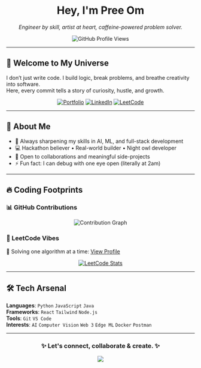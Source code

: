 <h1 align="center">Hey, I'm Pree Om </h1>
<p align="center"><i>Engineer by skill, artist at heart, caffeine-powered problem solver.</i></p>

<p align="center">
  <img src="https://komarev.com/ghpvc/?username=Pree-om&label=Profile%20Views&color=0e75b6&style=flat-square" alt="GitHub Profile Views" />
</p>

---

## 🚀 Welcome to My Universe  

I don’t just write code. I build logic, break problems, and breathe creativity into software.  
Here, every commit tells a story of curiosity, hustle, and growth.

<div align="center">

[![Portfolio](https://img.shields.io/badge/Portfolio-000000?style=for-the-badge&logo=githubpages&logoColor=white)](https://pree-om.github.io/pf)
[![LinkedIn](https://img.shields.io/badge/LinkedIn-0A66C2?style=for-the-badge&logo=linkedin&logoColor=white)](https://linkedin.com/in/pree-om)
[![LeetCode](https://img.shields.io/badge/LeetCode-FFA116?style=for-the-badge&logo=leetcode&logoColor=black)](https://leetcode.com/u/PreeOm/)

</div>

---

## 🌌 About Me  

- 🧠 Always sharpening my skills in AI, ML, and full-stack development  
- 💻 Hackathon believer • Real-world builder • Night owl developer  
- 🤝 Open to collaborations and meaningful side-projects  
- ⚡ Fun fact: I can debug with one eye open (literally at 2am)

---

## 🔥 Coding Footprints

### 📊 GitHub Contributions  
<p align="center">
  <img src="https://github-readme-activity-graph.vercel.app/graph?username=Pree-om&theme=react-dark&hide_border=true" alt="Contribution Graph">
</p>

### 🧠 LeetCode Vibes  
📍 Solving one algorithm at a time: [View Profile](https://leetcode.com/u/PreeOm/)  
<p align="center">
  <a href="https://leetcode.com/u/PreeOm/">
    <img src="https://leetcard.jacoblin.cool/PreeOm?theme=dark&font=Montserrat&ext=heatmap" alt="LeetCode Stats">
  </a>
</p>

---

## 🛠️ Tech Arsenal  

**Languages**: `Python` `JavaScript` `Java`  
**Frameworks**: `React` `Tailwind` `Node.js`  
**Tools**: `Git` `VS Code`  
**Interests**: `AI` `Computer Vision` `Web 3` `Edge ML` `Docker` `Postman`

---

<h3 align="center">✨ Let's connect, collaborate & create. ✨</h3>
<p align="center">
  <img src="https://readme-typing-svg.herokuapp.com/?lines=Crafting+impactful+solutions...;Breaking+things+to+build+better.;Let’s+build+something+awesome!&center=true&width=500&color=F7F7F7&vCenter=true&size=18">
</p>
